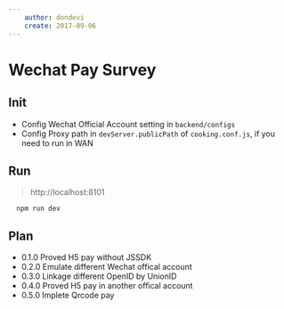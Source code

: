 ```yaml
---
    author: dondevi
    create: 2017-09-06
---
```


# Wechat Pay Survey

## Init

- Config Wechat Official Account setting in `backend/configs`
- Config Proxy path in `devServer.publicPath` of `cooking.conf.js`, if you need to run in WAN


## Run
> http://localhost:8101

```shell
  npm run dev
```

## Plan

- 0.1.0 Proved  H5 pay without JSSDK
- 0.2.0 Emulate different Wechat offical account
- 0.3.0 Linkage different OpenID by UnionID
- 0.4.0 Proved  H5 pay in another offical account
- 0.5.0 Implete Qrcode pay
